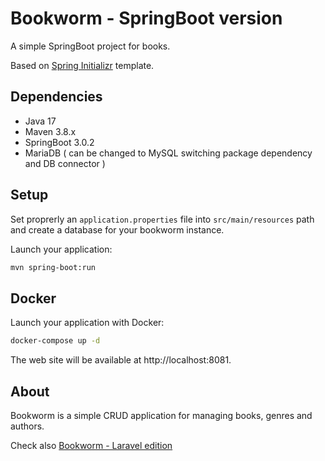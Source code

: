 # Bookworm - SpringBoot version

A simple SpringBoot project for books.

Based on [Spring Initializr](https://start.spring.io/) template.

## Dependencies

- Java 17
- Maven 3.8.x
- SpringBoot 3.0.2
- MariaDB ( can be changed to MySQL switching package dependency and DB connector )


## Setup

Set proprerly an ```application.properties``` file into ```src/main/resources``` path and create a database for your bookworm instance.

Launch your application:

```bash
mvn spring-boot:run
```

## Docker

Launch your application with Docker:

```bash
docker-compose up -d
```

The web site will be available at http://localhost:8081.

## About

Bookworm is a simple CRUD application for managing books, genres and authors.

Check also [Bookworm - Laravel edition](https://github.com/makapx/bookworm)